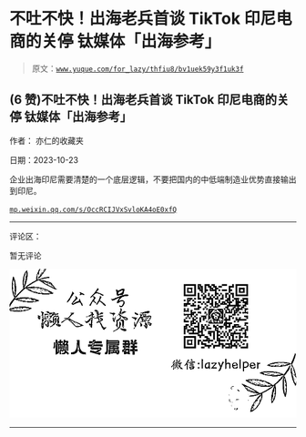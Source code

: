 # 不吐不快！出海老兵首谈 TikTok 印尼电商的关停 钛媒体「出海参考」

> 原文：[`www.yuque.com/for_lazy/thfiu8/bv1uek59y3f1uk3f`](https://www.yuque.com/for_lazy/thfiu8/bv1uek59y3f1uk3f)

## (6 赞)不吐不快！出海老兵首谈 TikTok 印尼电商的关停 钛媒体「出海参考」

作者： 亦仁的收藏夹

日期：2023-10-23

企业出海印尼需要清楚的一个底层逻辑，不要把国内的中低端制造业优势直接输出到印尼。

[`mp.weixin.qq.com/s/OccRCIJVxSvloKA4oE0xfQ`](https://mp.weixin.qq.com/s/OccRCIJVxSvloKA4oE0xfQ)

* * *

评论区：

暂无评论

![](img/1c37d505930596d12a88ab23e11aa07a.png)

* * *